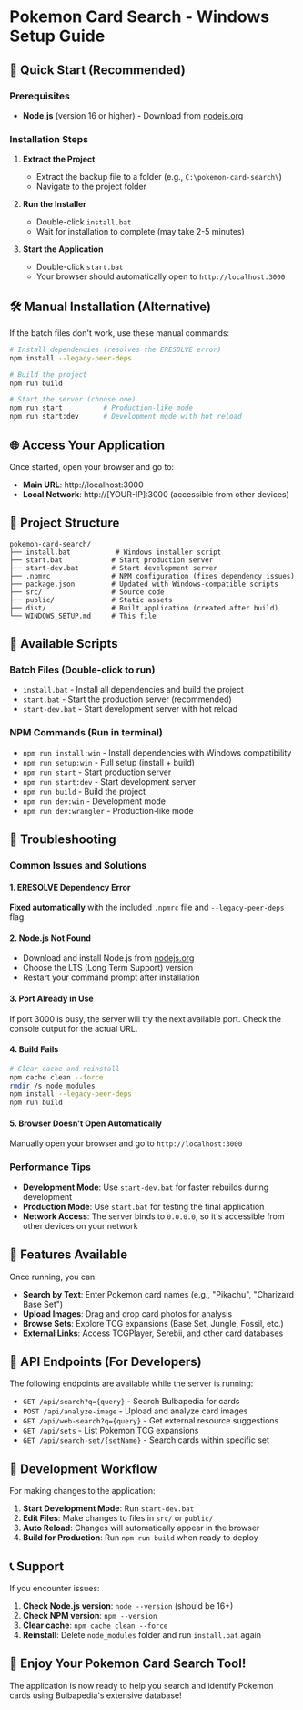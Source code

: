# Pokemon Card Search - Windows Setup Guide

## 🚀 Quick Start (Recommended)

### Prerequisites
- **Node.js** (version 16 or higher) - Download from [nodejs.org](https://nodejs.org/)

### Installation Steps

1. **Extract the Project**
   - Extract the backup file to a folder (e.g., `C:\pokemon-card-search\`)
   - Navigate to the project folder

2. **Run the Installer**
   - Double-click `install.bat`
   - Wait for installation to complete (may take 2-5 minutes)

3. **Start the Application**
   - Double-click `start.bat`
   - Your browser should automatically open to `http://localhost:3000`

## 🛠️ Manual Installation (Alternative)

If the batch files don't work, use these manual commands:

```bash
# Install dependencies (resolves the ERESOLVE error)
npm install --legacy-peer-deps

# Build the project
npm run build

# Start the server (choose one)
npm run start          # Production-like mode
npm run start:dev      # Development mode with hot reload
```

## 🌐 Access Your Application

Once started, open your browser and go to:
- **Main URL**: http://localhost:3000
- **Local Network**: http://[YOUR-IP]:3000 (accessible from other devices)

## 📁 Project Structure

```
pokemon-card-search/
├── install.bat           # Windows installer script
├── start.bat            # Start production server
├── start-dev.bat        # Start development server
├── .npmrc               # NPM configuration (fixes dependency issues)
├── package.json         # Updated with Windows-compatible scripts
├── src/                 # Source code
├── public/              # Static assets
├── dist/                # Built application (created after build)
└── WINDOWS_SETUP.md     # This file
```

## 🎯 Available Scripts

### Batch Files (Double-click to run)
- `install.bat` - Install all dependencies and build the project
- `start.bat` - Start the production server (recommended)
- `start-dev.bat` - Start development server with hot reload

### NPM Commands (Run in terminal)
- `npm run install:win` - Install dependencies with Windows compatibility
- `npm run setup:win` - Full setup (install + build)
- `npm run start` - Start production server
- `npm run start:dev` - Start development server
- `npm run build` - Build the project
- `npm run dev:win` - Development mode
- `npm run dev:wrangler` - Production-like mode

## 🔧 Troubleshooting

### Common Issues and Solutions

#### 1. ERESOLVE Dependency Error
**Fixed automatically** with the included `.npmrc` file and `--legacy-peer-deps` flag.

#### 2. Node.js Not Found
- Download and install Node.js from [nodejs.org](https://nodejs.org/)
- Choose the LTS (Long Term Support) version
- Restart your command prompt after installation

#### 3. Port Already in Use
If port 3000 is busy, the server will try the next available port.
Check the console output for the actual URL.

#### 4. Build Fails
```bash
# Clear cache and reinstall
npm cache clean --force
rmdir /s node_modules
npm install --legacy-peer-deps
npm run build
```

#### 5. Browser Doesn't Open Automatically
Manually open your browser and go to `http://localhost:3000`

### Performance Tips

- **Development Mode**: Use `start-dev.bat` for faster rebuilds during development
- **Production Mode**: Use `start.bat` for testing the final application
- **Network Access**: The server binds to `0.0.0.0`, so it's accessible from other devices on your network

## 🚀 Features Available

Once running, you can:
- **Search by Text**: Enter Pokemon card names (e.g., "Pikachu", "Charizard Base Set")
- **Upload Images**: Drag and drop card photos for analysis
- **Browse Sets**: Explore TCG expansions (Base Set, Jungle, Fossil, etc.)
- **External Links**: Access TCGPlayer, Serebii, and other card databases

## 📡 API Endpoints (For Developers)

The following endpoints are available while the server is running:

- `GET /api/search?q={query}` - Search Bulbapedia for cards
- `POST /api/analyze-image` - Upload and analyze card images  
- `GET /api/web-search?q={query}` - Get external resource suggestions
- `GET /api/sets` - List Pokemon TCG expansions
- `GET /api/search-set/{setName}` - Search cards within specific set

## 🔄 Development Workflow

For making changes to the application:

1. **Start Development Mode**: Run `start-dev.bat`
2. **Edit Files**: Make changes to files in `src/` or `public/`
3. **Auto Reload**: Changes will automatically appear in the browser
4. **Build for Production**: Run `npm run build` when ready to deploy

## 📞 Support

If you encounter issues:

1. **Check Node.js version**: `node --version` (should be 16+)
2. **Check NPM version**: `npm --version` 
3. **Clear cache**: `npm cache clean --force`
4. **Reinstall**: Delete `node_modules` folder and run `install.bat` again

## 🌟 Enjoy Your Pokemon Card Search Tool!

The application is now ready to help you search and identify Pokemon cards using Bulbapedia's extensive database!